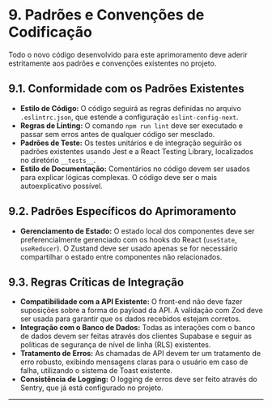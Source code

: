 # 9. Padrões e Convenções de Codificação

Todo o novo código desenvolvido para este aprimoramento deve aderir estritamente aos padrões e convenções existentes no projeto.

## 9.1. Conformidade com os Padrões Existentes
*   **Estilo de Código:** O código seguirá as regras definidas no arquivo `.eslintrc.json`, que estende a configuração `eslint-config-next`.
*   **Regras de Linting:** O comando `npm run lint` deve ser executado e passar sem erros antes de qualquer código ser mesclado.
*   **Padrões de Teste:** Os testes unitários e de integração seguirão os padrões existentes usando Jest e a React Testing Library, localizados no diretório `__tests__`.
*   **Estilo de Documentação:** Comentários no código devem ser usados para explicar lógicas complexas. O código deve ser o mais autoexplicativo possível.

## 9.2. Padrões Específicos do Aprimoramento
*   **Gerenciamento de Estado:** O estado local dos componentes deve ser preferencialmente gerenciado com os hooks do React (`useState`, `useReducer`). O Zustand deve ser usado apenas se for necessário compartilhar o estado entre componentes não relacionados.

## 9.3. Regras Críticas de Integração
*   **Compatibilidade com a API Existente:** O front-end não deve fazer suposições sobre a forma do payload da API. A validação com Zod deve ser usada para garantir que os dados recebidos estejam corretos.
*   **Integração com o Banco de Dados:** Todas as interações com o banco de dados devem ser feitas através dos clientes Supabase e seguir as políticas de segurança de nível de linha (RLS) existentes.
*   **Tratamento de Erros:** As chamadas de API devem ter um tratamento de erro robusto, exibindo mensagens claras para o usuário em caso de falha, utilizando o sistema de Toast existente.
*   **Consistência de Logging:** O logging de erros deve ser feito através do Sentry, que já está configurado no projeto.

---
